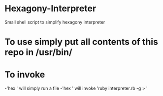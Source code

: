# Hexagony-Interpreter
Small shell script to simplify hexagony interpreter

# To use simply put all contents of this repo in /usr/bin/
# To invoke
  -'hex <hexagony-file>' will simply run a file
  -'hex <int> <output-file>' will invoke 'ruby interpreter.rb -g <int> > <output-file>'

